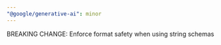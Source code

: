 ```yaml
---
"@google/generative-ai": minor
---
```


BREAKING CHANGE: Enforce format safety when using string schemas
